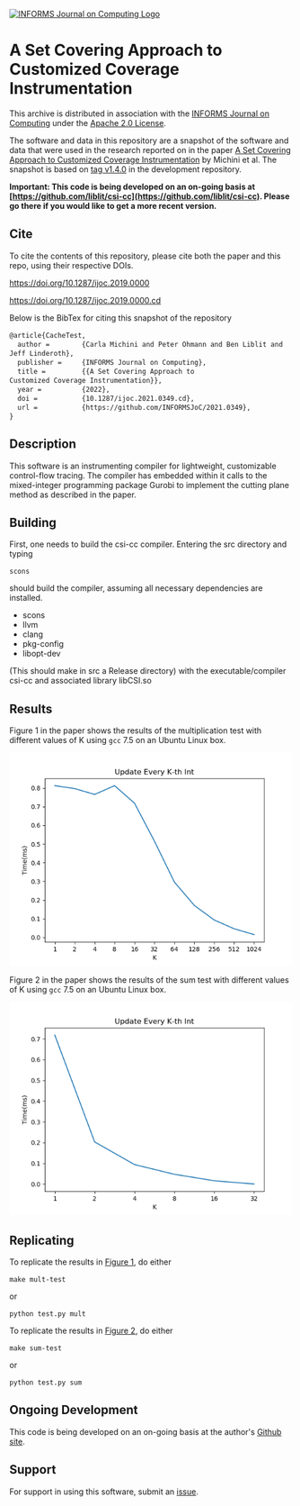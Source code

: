 [![INFORMS Journal on Computing Logo](https://INFORMSJoC.github.io/logos/INFORMS_Journal_on_Computing_Header.jpg)](https://pubsonline.informs.org/journal/ijoc)

# A Set Covering Approach to Customized Coverage Instrumentation

This archive is distributed in association with the [INFORMS Journal on
Computing](https://pubsonline.informs.org/journal/ijoc) under the [Apache 2.0 License](LICENSE).

The software and data in this repository are a snapshot of the software and data
that were used in the research reported on in the paper 
[A Set Covering Approach to Customized Coverage Instrumentation](https://doi.org/10.1287/ijoc.2019.0000) by Michini et al. 
The snapshot is based on 
[tag v1.4.0](https://github.com/liblit/csi-cc/releases/tag/v1.4.0) 
in the development repository. 

**Important: This code is being developed on an on-going basis at 
[https://github.com/liblit/csi-cc](https://github.com/liblit/csi-cc). Please go there if you would like to
get a more recent version.**

## Cite

To cite the contents of this repository, please cite both the paper and this repo, using their respective DOIs.

https://doi.org/10.1287/ijoc.2019.0000

https://doi.org/10.1287/ijoc.2019.0000.cd

Below is the BibTex for citing this snapshot of the repository

```
@article{CacheTest,
  author =        {Carla Michini and Peter Ohmann and Ben Liblit and Jeff Linderoth},
  publisher =     {INFORMS Journal on Computing},
  title =         {{A Set Covering Approach to
Customized Coverage Instrumentation}},
  year =          {2022},
  doi =           {10.1287/ijoc.2021.0349.cd},
  url =           {https://github.com/INFORMSJoC/2021.0349},
}  
```

## Description

This software is an instrumenting compiler for lightweight, customizable control-flow tracing.  The compiler has embedded within it calls to the mixed-integer programming package Gurobi to implement the cutting plane method as described in the paper.

## Building

First, one needs to build the csi-cc compiler.  Entering the src directory and typing 
```
scons
```
should build the compiler, assuming all necessary dependencies are installed.  

* scons
* llvm 
* clang 
* pkg-config 
* libopt-dev 

(This should make in src a Release directory) with the executable/compiler csi-cc and associated library libCSI.so



## Results

Figure 1 in the paper shows the results of the multiplication test with different
values of K using `gcc` 7.5 on an Ubuntu Linux box.

![Figure 1](results/mult-test.png)

Figure 2 in the paper shows the results of the sum test with different
values of K using `gcc` 7.5 on an Ubuntu Linux box.

![Figure 1](results/sum-test.png)

## Replicating

To replicate the results in [Figure 1](results/mult-test), do either

```
make mult-test
```
or
```
python test.py mult
```
To replicate the results in [Figure 2](results/sum-test), do either

```
make sum-test
```
or
```
python test.py sum
```

## Ongoing Development

This code is being developed on an on-going basis at the author's
[Github site](https://github.com/tkralphs/JoCTemplate).

## Support

For support in using this software, submit an
[issue](https://github.com/tkralphs/JoCTemplate/issues/new).
